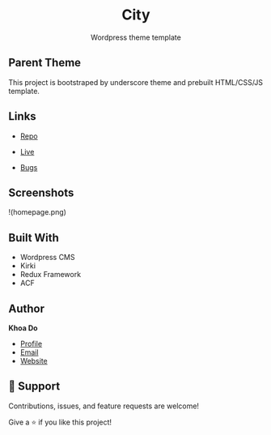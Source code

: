 <h1 align="center">City</h1>

<p align="center">Wordpress theme template</p>

## Parent Theme
This project is bootstraped by underscore theme and prebuilt HTML/CSS/JS template.

## Links

- [Repo](https://github.com/khoadodk/city-wp 'Repo')

- [Live](<Homepage url> 'Live View')

- [Bugs](https://github.com/khoadodk/city-wp/issues 'Issues Page')

## Screenshots

!(homepage.png)

## Built With

- Wordpress CMS
- Kirki
- Redux Framework
- ACF

## Author

**Khoa Do**

- [Profile](https://github.com/khoadodk 'Khoa Do')
- [Email](mailto:khoado.dk@gmail.com 'Hi!')
- [Website](https://khoado.dev 'Welcome')

## 🤝 Support

Contributions, issues, and feature requests are welcome!

Give a ⭐️ if you like this project!

